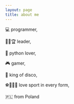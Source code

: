 ```yaml
---
layout: page
title: about me
---
```


<p> 
  💻 programmer, <br>

  🌟✨🏆 leader, <br>

  🐍 python lover, <br>

  🎮 gamer, <br>

  🕺 king of disco, <br>

  ⚽️🏀🏈🥊 love sport in every form, <br>

  🇵🇱 from Poland
</p>